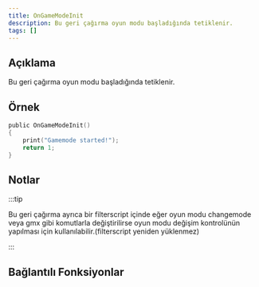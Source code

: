 ```yaml
---
title: OnGameModeInit
description: Bu geri çağırma oyun modu başladığında tetiklenir.
tags: []
---
```


## Açıklama

Bu geri çağırma oyun modu başladığında tetiklenir.

## Örnek

```c
public OnGameModeInit()
{
    print("Gamemode started!");
    return 1;
}
```

## Notlar

:::tip

Bu geri çağırma ayrıca bir filterscript içinde eğer oyun modu changemode veya gmx gibi komutlarla değiştirilirse oyun modu değişim kontrolünün yapılması için kullanılabilir.(filterscript yeniden yüklenmez)

:::

## Bağlantılı Fonksiyonlar
